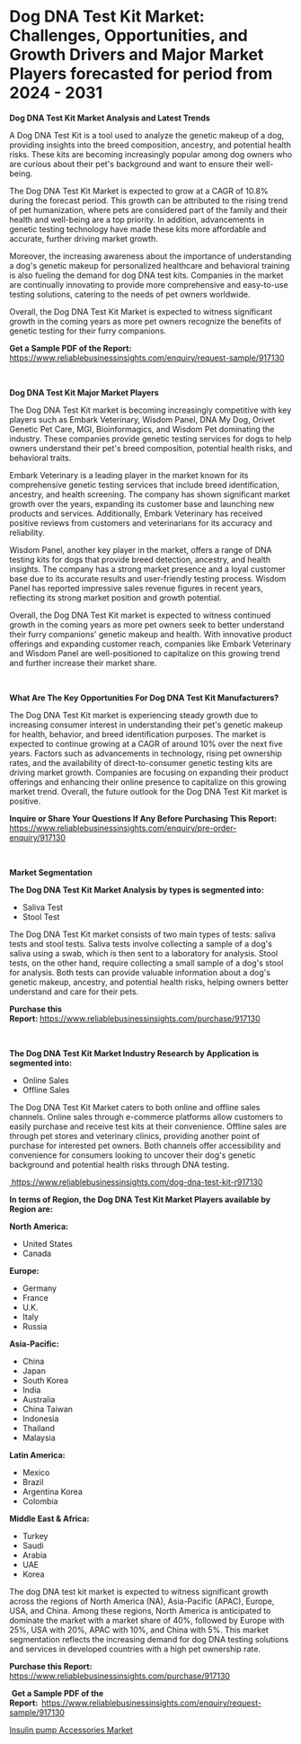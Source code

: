 <p><h1>Dog DNA Test Kit Market: Challenges, Opportunities, and Growth Drivers and Major Market Players forecasted for period from 2024 - 2031</h1></p><p><strong>Dog DNA Test Kit Market Analysis and Latest Trends</strong></p>
<p><p>A Dog DNA Test Kit is a tool used to analyze the genetic makeup of a dog, providing insights into the breed composition, ancestry, and potential health risks. These kits are becoming increasingly popular among dog owners who are curious about their pet's background and want to ensure their well-being.</p><p>The Dog DNA Test Kit Market is expected to grow at a CAGR of 10.8% during the forecast period. This growth can be attributed to the rising trend of pet humanization, where pets are considered part of the family and their health and well-being are a top priority. In addition, advancements in genetic testing technology have made these kits more affordable and accurate, further driving market growth.</p><p>Moreover, the increasing awareness about the importance of understanding a dog's genetic makeup for personalized healthcare and behavioral training is also fueling the demand for dog DNA test kits. Companies in the market are continually innovating to provide more comprehensive and easy-to-use testing solutions, catering to the needs of pet owners worldwide.</p><p>Overall, the Dog DNA Test Kit Market is expected to witness significant growth in the coming years as more pet owners recognize the benefits of genetic testing for their furry companions.</p></p>
<p><strong>Get a Sample PDF of the Report:&nbsp;</strong> <a href="https://www.reliablebusinessinsights.com/enquiry/request-sample/917130">https://www.reliablebusinessinsights.com/enquiry/request-sample/917130</a></p>
<p>&nbsp;</p>
<p><strong>Dog DNA Test Kit Major Market Players</strong></p>
<p><p>The Dog DNA Test Kit market is becoming increasingly competitive with key players such as Embark Veterinary, Wisdom Panel, DNA My Dog, Orivet Genetic Pet Care, MGI, Bioinformagics, and Wisdom Pet dominating the industry. These companies provide genetic testing services for dogs to help owners understand their pet's breed composition, potential health risks, and behavioral traits. </p><p>Embark Veterinary is a leading player in the market known for its comprehensive genetic testing services that include breed identification, ancestry, and health screening. The company has shown significant market growth over the years, expanding its customer base and launching new products and services. Additionally, Embark Veterinary has received positive reviews from customers and veterinarians for its accuracy and reliability.</p><p>Wisdom Panel, another key player in the market, offers a range of DNA testing kits for dogs that provide breed detection, ancestry, and health insights. The company has a strong market presence and a loyal customer base due to its accurate results and user-friendly testing process. Wisdom Panel has reported impressive sales revenue figures in recent years, reflecting its strong market position and growth potential.</p><p>Overall, the Dog DNA Test Kit market is expected to witness continued growth in the coming years as more pet owners seek to better understand their furry companions' genetic makeup and health. With innovative product offerings and expanding customer reach, companies like Embark Veterinary and Wisdom Panel are well-positioned to capitalize on this growing trend and further increase their market share.</p></p>
<p>&nbsp;</p>
<p><strong>What Are The Key Opportunities For Dog DNA Test Kit Manufacturers?</strong></p>
<p><p>The Dog DNA Test Kit market is experiencing steady growth due to increasing consumer interest in understanding their pet's genetic makeup for health, behavior, and breed identification purposes. The market is expected to continue growing at a CAGR of around 10% over the next five years. Factors such as advancements in technology, rising pet ownership rates, and the availability of direct-to-consumer genetic testing kits are driving market growth. Companies are focusing on expanding their product offerings and enhancing their online presence to capitalize on this growing market trend. Overall, the future outlook for the Dog DNA Test Kit market is positive.</p></p>
<p><strong>Inquire or Share Your Questions If Any Before Purchasing This Report:</strong> <a href="https://www.reliablebusinessinsights.com/enquiry/pre-order-enquiry/917130">https://www.reliablebusinessinsights.com/enquiry/pre-order-enquiry/917130</a></p>
<p>&nbsp;</p>
<p><strong>Market Segmentation</strong></p>
<p><strong>The Dog DNA Test Kit Market Analysis by types is segmented into:</strong></p>
<p><ul><li>Saliva Test</li><li>Stool Test</li></ul></p>
<p><p>The Dog DNA Test Kit market consists of two main types of tests: saliva tests and stool tests. Saliva tests involve collecting a sample of a dog's saliva using a swab, which is then sent to a laboratory for analysis. Stool tests, on the other hand, require collecting a small sample of a dog's stool for analysis. Both tests can provide valuable information about a dog's genetic makeup, ancestry, and potential health risks, helping owners better understand and care for their pets.</p></p>
<p><strong>Purchase this Report:&nbsp;</strong><a href="https://www.reliablebusinessinsights.com/purchase/917130">https://www.reliablebusinessinsights.com/purchase/917130</a></p>
<p>&nbsp;</p>
<p><strong>The Dog DNA Test Kit Market Industry Research by Application is segmented into:</strong></p>
<p><ul><li>Online Sales</li><li>Offline Sales</li></ul></p>
<p><p>The Dog DNA Test Kit Market caters to both online and offline sales channels. Online sales through e-commerce platforms allow customers to easily purchase and receive test kits at their convenience. Offline sales are through pet stores and veterinary clinics, providing another point of purchase for interested pet owners. Both channels offer accessibility and convenience for consumers looking to uncover their dog's genetic background and potential health risks through DNA testing.</p></p>
<p><a href="https://www.reliablebusinessinsights.com/dog-dna-test-kit-r917130">&nbsp;https://www.reliablebusinessinsights.com/dog-dna-test-kit-r917130</a></p>
<p><strong>In terms of Region, the Dog DNA Test Kit Market Players available by Region are:</strong></p>
<p>
    <p> <strong> North America: </strong>
        <ul>
            <li>United States</li>
            <li>Canada</li>
        </ul>
        </p> 
    <p> <strong> Europe: </strong>
        <ul>
            <li>Germany</li>
            <li>France</li>
            <li>U.K.</li>
            <li>Italy</li>
            <li>Russia</li>
        </ul>
        </p> 
    <p> <strong> Asia-Pacific: </strong>
        <ul>
            <li>China</li>
            <li>Japan</li>
            <li>South Korea</li>
            <li>India</li>
            <li>Australia</li>
            <li>China Taiwan</li>
            <li>Indonesia</li>
            <li>Thailand</li>
            <li>Malaysia</li>
        </ul>
        </p> 
    <p> <strong> Latin America: </strong>
        <ul>
            <li>Mexico</li>
            <li>Brazil</li>
            <li>Argentina Korea</li>
            <li>Colombia</li>
        </ul>
        </p> 
    <p> <strong> Middle East & Africa: </strong>
        <ul>
            <li>Turkey</li>
            <li>Saudi</li>
            <li>Arabia</li>
            <li>UAE</li>
            <li>Korea</li>
        </ul>
    </p>
    </p>
<p><p>The dog DNA test kit market is expected to witness significant growth across the regions of North America (NA), Asia-Pacific (APAC), Europe, USA, and China. Among these regions, North America is anticipated to dominate the market with a market share of 40%, followed by Europe with 25%, USA with 20%, APAC with 10%, and China with 5%. This market segmentation reflects the increasing demand for dog DNA testing solutions and services in developed countries with a high pet ownership rate.</p></p>
<p><strong>Purchase this Report: </strong><a href="https://www.reliablebusinessinsights.com/purchase/917130">https://www.reliablebusinessinsights.com/purchase/917130</a></p>
<p>&nbsp;<strong>Get a Sample PDF of the Report:&nbsp;&nbsp;</strong><a href="https://www.reliablebusinessinsights.com/enquiry/request-sample/917130">https://www.reliablebusinessinsights.com/enquiry/request-sample/917130</a></p>
<p><strong></strong></p>
<p><p><a href="https://github.com/wwwkeltoum/Market-Research-Report-List-4/blob/main/insulin-pump-accessories-market.md">Insulin pump Accessories Market</a></p></p>